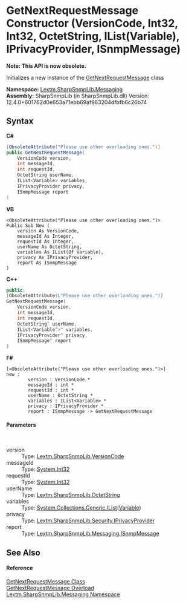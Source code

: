 # GetNextRequestMessage Constructor (VersionCode, Int32, Int32, OctetString, IList(Variable), IPrivacyProvider, ISnmpMessage)
 

**Note: This API is now obsolete.**

Initializes a new instance of the <a href="T_Lextm_SharpSnmpLib_Messaging_GetNextRequestMessage">GetNextRequestMessage</a> class

**Namespace:**&nbsp;<a href="N_Lextm_SharpSnmpLib_Messaging">Lextm.SharpSnmpLib.Messaging</a><br />**Assembly:**&nbsp;SharpSnmpLib (in SharpSnmpLib.dll) Version: 12.4.0+601762d0e653a71ebb69af963204dfbfb6c26b74

## Syntax

**C#**<br />
``` C#
[ObsoleteAttribute("Please use other overloading ones.")]
public GetNextRequestMessage(
	VersionCode version,
	int messageId,
	int requestId,
	OctetString userName,
	IList<Variable> variables,
	IPrivacyProvider privacy,
	ISnmpMessage report
)
```

**VB**<br />
``` VB
<ObsoleteAttribute("Please use other overloading ones.")>
Public Sub New ( 
	version As VersionCode,
	messageId As Integer,
	requestId As Integer,
	userName As OctetString,
	variables As IList(Of Variable),
	privacy As IPrivacyProvider,
	report As ISnmpMessage
)
```

**C++**<br />
``` C++
public:
[ObsoleteAttribute(L"Please use other overloading ones.")]
GetNextRequestMessage(
	VersionCode version, 
	int messageId, 
	int requestId, 
	OctetString^ userName, 
	IList<Variable^>^ variables, 
	IPrivacyProvider^ privacy, 
	ISnmpMessage^ report
)
```

**F#**<br />
``` F#
[<ObsoleteAttribute("Please use other overloading ones.")>]
new : 
        version : VersionCode * 
        messageId : int * 
        requestId : int * 
        userName : OctetString * 
        variables : IList<Variable> * 
        privacy : IPrivacyProvider * 
        report : ISnmpMessage -> GetNextRequestMessage
```


#### Parameters
&nbsp;<dl><dt>version</dt><dd>Type: <a href="T_Lextm_SharpSnmpLib_VersionCode">Lextm.SharpSnmpLib.VersionCode</a><br /></dd><dt>messageId</dt><dd>Type: <a href="https://docs.microsoft.com/dotnet/api/system.int32" target="_blank" rel="noopener noreferrer">System.Int32</a><br /></dd><dt>requestId</dt><dd>Type: <a href="https://docs.microsoft.com/dotnet/api/system.int32" target="_blank" rel="noopener noreferrer">System.Int32</a><br /></dd><dt>userName</dt><dd>Type: <a href="T_Lextm_SharpSnmpLib_OctetString">Lextm.SharpSnmpLib.OctetString</a><br /></dd><dt>variables</dt><dd>Type: <a href="https://docs.microsoft.com/dotnet/api/system.collections.generic.ilist-1" target="_blank" rel="noopener noreferrer">System.Collections.Generic.IList</a>(<a href="T_Lextm_SharpSnmpLib_Variable">Variable</a>)<br /></dd><dt>privacy</dt><dd>Type: <a href="T_Lextm_SharpSnmpLib_Security_IPrivacyProvider">Lextm.SharpSnmpLib.Security.IPrivacyProvider</a><br /></dd><dt>report</dt><dd>Type: <a href="T_Lextm_SharpSnmpLib_Messaging_ISnmpMessage">Lextm.SharpSnmpLib.Messaging.ISnmpMessage</a><br /></dd></dl>

## See Also


#### Reference
<a href="T_Lextm_SharpSnmpLib_Messaging_GetNextRequestMessage">GetNextRequestMessage Class</a><br /><a href="Overload_Lextm_SharpSnmpLib_Messaging_GetNextRequestMessage__ctor">GetNextRequestMessage Overload</a><br /><a href="N_Lextm_SharpSnmpLib_Messaging">Lextm.SharpSnmpLib.Messaging Namespace</a><br />
